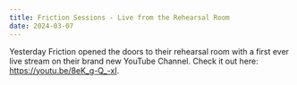 ```yaml
---
title: Friction Sessions - Live from the Rehearsal Room
date: 2024-03-07
---
```


Yesterday Friction opened the doors to their rehearsal room with a first ever live stream on their brand new YouTube Channel. Check it out here: <https://youtu.be/8eK_g-Q_-xI>.